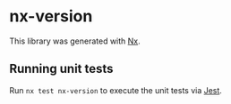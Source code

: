 # nx-version

This library was generated with [Nx](https://nx.dev).

## Running unit tests

Run `nx test nx-version` to execute the unit tests via [Jest](https://jestjs.io).
